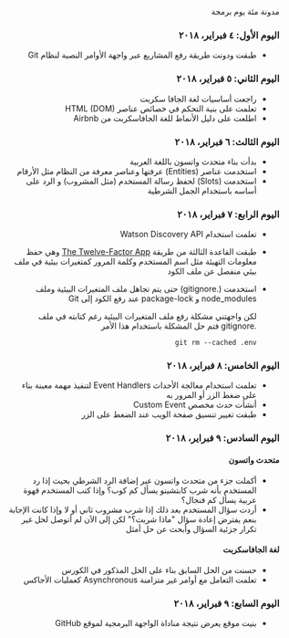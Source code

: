 <div dir=rtl markdown=1>
مدونة مئة يوم برمجة 

### اليوم الأول: ٤ فبراير، ٢٠١٨

* طبقت ودونت طريقة رفع المشاريع عبر واجهة الأوامر النصية لنظام Git

### اليوم الثاني: ٥ فبراير، ٢٠١٨

* راجعت أساسيات لغة الجافا سكربت
* تعلمت على  بنية التحكم في خصائص عناصر HTML (DOM) 
* اطلعت على دليل الأنماط للغة الجافاسكربت من Airbnb

### اليوم الثالث: ٦ فبراير، ٢٠١٨

* بدأت بناء متحدث واتسون باللغة العربية
* استخدمت عناصر (Entities) عرفتها وعناصر معرفة من النظام مثل الأرقام 
* استخدمت (Slots) لحفظ رسالة المستخدم (مثل المشروب) و الرد على أساسه باستخدام الجمل الشرطية

### اليوم الرابع: ٧ فبراير، ٢٠١٨

* تعلمت استخدام Watson Discovery API
* طبقت القاعدة الثالثة من طريقة [The Twelve-Factor App](https://12factor.net/) وهي حفظ معلومات التهيئة مثل اسم المستخدم وكلمة المرور كمتغيرات بيئية في ملف بيئي منفصل عن ملف الكود
* استخدمت (.gitignore) حتى يتم تجاهل ملف المتغيرات البيئية وملف node_modules و package-lock عند رفع الكود إلى Git

    لكن واجهتني مشكلة رفع ملف المتغيرات    البيئية رغم كتابته في ملف .gitignore
    فتم حل المشكلة باستخدام هذا الأمر
    
    `git rm --cached .env`

### اليوم الخامس: ٨ فبراير، ٢٠١٨

* تعلمت استخدام معالجة الأحداث Event Handlers لتنفيذ مهمة معينة بناء على ضغط الزر أو المرور به
* أنشأت حدث مخصص Custom Event
* طبقت تغيير تنسيق صفحة الويب عند الضغط على الزر


### اليوم السادس: ٩ فبراير، ٢٠١٨

#### متحدث واتسون
* أكملت جزء من متحدث واتسون عبر إضافة الرد الشرطي
بحيث إذا رد المستخدم بأنه شرب كابتشينو يسأل كم كوب؟
وإذا كتب المستخدم قهوة عربية يسأل كم فنجال؟
* أردت سؤال المستخدم بعد ذلك إذا شرب مشروب ثاني أو لا
وإذا كانت الإجابة بنعم يفترض إعادة سؤال "ماذا شربت؟" لكن إلى الآن لم أتوصل لحل غير تكرار جزئية السؤال وأبحث عن حل أمثل

#### لغة الجافاسكربت
* حسنت من الحل السابق بناء على الحل المذكور في الكورس
* تعلمت التعامل مع أوامر غير متزامنة Asynchronous كعمليات الأجاكس 

### اليوم السابع: ٩ فبراير، ٢٠١٨

* بنيت موقع يعرض نتيجة مناداة الواجهة البرمجية لموقع GitHub

</div>